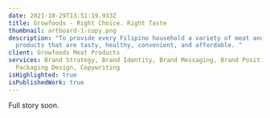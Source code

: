 ```yaml
---
date: 2021-10-29T13:51:19.933Z
title: Growfoods - Right Choice. Right Taste
thumbnail: artboard-1-copy.png
description: "To provide every Filipino household a variety of meat and poultry
  products that are tasty, healthy, convenient, and affordable. "
client: Growfoods Meat Products
services: Brand Strategy, Brand Identity, Brand Messaging, Brand Positioning,
  Packaging Design, Copywriting
isHighlighted: true
isPublishedWork: true
---
```

Full story soon.
